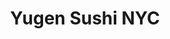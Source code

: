 ---
layout: place
title: "Yugen Sushi NYC"
permalink: /new-york/brooklyn/yugen-sushi-nyc.html
stateAbbr: NY
stateName: New York
cityName: Brooklyn
seo:
  name: "Yugen Sushi NYC"
  type: Restaurant
  links: http://yugensushinyc.com/
description: "Yugen Sushi NYC serves delicious sushi in Brooklyn, New York. Try fresh Japanese dishes for a great dining experience. Available for takeout, delivery, and dinner."
place_id: ChIJCcO5mBFdwokRo6SlfqrctSc
photos:
  - name: >-
      places/ChIJCcO5mBFdwokRo6SlfqrctSc/photos/AeeoHcLNbj2enH0d9qUaamjDgxAKdqzQstYJoEHhmuoCAqF1J5l5Bsqey8FTr3bY_Jq3XloHHZki9CCPyNe40TydsxqZ0ZBGDdj1EH1pjyiMcXu6p4MN32eUPznE_hKsUFU3xGbMidwOSifqkL-saFx87CBAX9GyAvox4fmhIEhTYUHL-E9AhOBZB5O8-W_5mbWY6VTDjsgOEgWijNocTyk6aXkblFL50Ix1iyMmNyS_gfm8ljNqU3uxBgS-rTOv_CnK5BqPP0FS02iygLddR82f5bMzkCaH_85Uyb6MiieT_7pn1g
    widthPx: 1284
    heightPx: 878
    authorAttributions:
      - displayName: Yugen Sushi nyc
        uri: https://maps.google.com/maps/contrib/103572118602462123220
        photoUri: >-
          https://lh3.googleusercontent.com/a-/ALV-UjXGKoBtYWmQDzdwWuzF8x55c9yMifAYtZldlRBvUlI-e9uKIO7r=s100-p-k-no-mo
    flagContentUri: >-
      https://www.google.com/local/imagery/report/?cb_client=maps_api_places.places_api&image_key=!1e10!2sAF1QipPhnCPZ5uh2OkU2OS66wHW6PMRU-lV2eXhO4eBh&hl=en-US
    googleMapsUri: >-
      https://www.google.com/maps/place//data=!3m4!1e2!3m2!1sAF1QipPhnCPZ5uh2OkU2OS66wHW6PMRU-lV2eXhO4eBh!2e10!4m2!3m1!1s0x89c25d1198b9c309:0x27b5dcaa7ea5a4a3
  - name: >-
      places/ChIJCcO5mBFdwokRo6SlfqrctSc/photos/AeeoHcLso7H5Pgp5z0-AogtLNpyl8YHkuZlpQlrLNIRsDzHOg92ldiMvQHGSiVPdW4hA_IM3kZ2V2ysKaar__M8vXTmtygGrozqIeeJbyZL_PFTNnXg77kiN6Sq22gToWUVemd7VQDJ0auwLzGc6GcMODKXelaAUO0l39vlbekwULVIDpVyqzOt815x9QThvnm2PJ1icOpb-MXpIDLy08YM-TsRAAKXDVsg6ej_d60hDdfnvf0ckrs45omAO5yUsDN3eWZChFRaIhtEzgRY04ON6QFuHQ8piodfw1rlMhgiBoTFXeA
    widthPx: 1164
    heightPx: 1245
    authorAttributions:
      - displayName: Yugen Sushi nyc
        uri: https://maps.google.com/maps/contrib/103572118602462123220
        photoUri: >-
          https://lh3.googleusercontent.com/a-/ALV-UjXGKoBtYWmQDzdwWuzF8x55c9yMifAYtZldlRBvUlI-e9uKIO7r=s100-p-k-no-mo
    flagContentUri: >-
      https://www.google.com/local/imagery/report/?cb_client=maps_api_places.places_api&image_key=!1e10!2sAF1QipMVTKNdrKdMmzwKpuAq_otJ4itNHs82lmv1MJjl&hl=en-US
    googleMapsUri: >-
      https://www.google.com/maps/place//data=!3m4!1e2!3m2!1sAF1QipMVTKNdrKdMmzwKpuAq_otJ4itNHs82lmv1MJjl!2e10!4m2!3m1!1s0x89c25d1198b9c309:0x27b5dcaa7ea5a4a3
  - name: >-
      places/ChIJCcO5mBFdwokRo6SlfqrctSc/photos/AeeoHcK-HOtP0wV8ZWsIN9bXDrwjKCm3D617BfdsWI3wMYfEE3NbCyRtK43uz1wY1ZO6VRVrMnUfzhLaviToeuqFKwWNNixF5FFny9RfKOs82OrJAhCEZSuXqOx6Gh1QtFEzdns3Z4tUxh0j0QSZAgkCZB-hYFGpAh2qMC_fbv7rTZsaSSBCi9W3_T_xO9Ve9-b2prsz37I2n1OWdPkExUy8VevQy1lDL_JQYf03MzvbC2Ee2ZBJHfZJ7zXxLMXzW3mkLc5BhJ7f6p34MQHOKk22tnq17c03ED8Q25j_enmop6ce3w
    widthPx: 1080
    heightPx: 857
    authorAttributions:
      - displayName: Yugen Sushi nyc
        uri: https://maps.google.com/maps/contrib/103572118602462123220
        photoUri: >-
          https://lh3.googleusercontent.com/a-/ALV-UjXGKoBtYWmQDzdwWuzF8x55c9yMifAYtZldlRBvUlI-e9uKIO7r=s100-p-k-no-mo
    flagContentUri: >-
      https://www.google.com/local/imagery/report/?cb_client=maps_api_places.places_api&image_key=!1e10!2sAF1QipMesQpFG5FrfkCeYACXt0ljYd-djyDfdpwMYcDJ&hl=en-US
    googleMapsUri: >-
      https://www.google.com/maps/place//data=!3m4!1e2!3m2!1sAF1QipMesQpFG5FrfkCeYACXt0ljYd-djyDfdpwMYcDJ!2e10!4m2!3m1!1s0x89c25d1198b9c309:0x27b5dcaa7ea5a4a3
  - name: >-
      places/ChIJCcO5mBFdwokRo6SlfqrctSc/photos/AeeoHcLxFi9sfc6wpamhQnkx2IHDHPAEB2NT0atfSOJRa_c7jQ_PC8otF9P0fRJafep7q_pn_M97rDKBjgb3bx4gVs20tqQy3SqXPOsER_p0t5ABjkYaQtGuPHB1GHiX5g1hlmnf3A3CqoArvxkXdJWxARWJcIcJHu2dsr0AnAlzSCYX0aZh4jHH2uNllTcgZLWbVqU-2ettUk2GbojHU2mwvBH5bMe44YYGGVy5ahcQOqjdPAS-0U6gmhMWFS7Zyg0J7yd5Uh1ELzLR4XuuqPqcnlFxd-49KNkwgHfHtRHd5Xm7EQ
    widthPx: 1171
    heightPx: 1178
    authorAttributions:
      - displayName: Yugen Sushi nyc
        uri: https://maps.google.com/maps/contrib/103572118602462123220
        photoUri: >-
          https://lh3.googleusercontent.com/a-/ALV-UjXGKoBtYWmQDzdwWuzF8x55c9yMifAYtZldlRBvUlI-e9uKIO7r=s100-p-k-no-mo
    flagContentUri: >-
      https://www.google.com/local/imagery/report/?cb_client=maps_api_places.places_api&image_key=!1e10!2sAF1QipNt9iWWyuMOOJAcHqvb9urD-FVjD2LFf1W8RhbC&hl=en-US
    googleMapsUri: >-
      https://www.google.com/maps/place//data=!3m4!1e2!3m2!1sAF1QipNt9iWWyuMOOJAcHqvb9urD-FVjD2LFf1W8RhbC!2e10!4m2!3m1!1s0x89c25d1198b9c309:0x27b5dcaa7ea5a4a3
  - name: >-
      places/ChIJCcO5mBFdwokRo6SlfqrctSc/photos/AeeoHcLY9eWwPETWeLKi1f6E4nbjsNlj5KYgSkUCVTjxH7TUB5BaQVwUztpw0hNAARTaorbB-9fHvZbEZJQZhQxFObT2QhaGA_VOg6KXMrqJqK5pH-Lut07otHT0f3y5hJ0JRF7lrvLMUT9tX5XfYA64mX7NW5Y995DefEuBmAfPfWdw66fc_b-LG3kCBiBuA4Ka7JD30uMVgiJ50rYGhfve1x_6xVQkJlOakM4Ad3k4UdUs1oKkh8IKJIySy4FP5sAPjd4DYxifw0mdxd5kSvCv2Sjggb3FZQknYBMvLxFse3K7sw
    widthPx: 1188
    heightPx: 1289
    authorAttributions:
      - displayName: Yugen Sushi nyc
        uri: https://maps.google.com/maps/contrib/103572118602462123220
        photoUri: >-
          https://lh3.googleusercontent.com/a-/ALV-UjXGKoBtYWmQDzdwWuzF8x55c9yMifAYtZldlRBvUlI-e9uKIO7r=s100-p-k-no-mo
    flagContentUri: >-
      https://www.google.com/local/imagery/report/?cb_client=maps_api_places.places_api&image_key=!1e10!2sAF1QipPpAm8lbt6XfVtF0p37E_sSvrR_qm2j2N2SHe31&hl=en-US
    googleMapsUri: >-
      https://www.google.com/maps/place//data=!3m4!1e2!3m2!1sAF1QipPpAm8lbt6XfVtF0p37E_sSvrR_qm2j2N2SHe31!2e10!4m2!3m1!1s0x89c25d1198b9c309:0x27b5dcaa7ea5a4a3
  - name: >-
      places/ChIJCcO5mBFdwokRo6SlfqrctSc/photos/AeeoHcKAaqIJMYdWNMD9l_Qo_qUCFDiEgT0beMeYTciqKIMDACeOsvVMzNmTXFH3QwJLXV8gWvOK0WJkWQUt6BhAHvQFOP0SfrvirUCNZ-WY_BcYYVSjKjE6wW-EqOE9zmENQeSsYEI52idCRBGwR4NrdB42A5Kw9nPy-S4advYnUek8De7XM8PGcrzaqg9G1aCBa1LhzinKveM4PTmD1wg7m9bvzUEvTj3-5eYvLo7TwwQWTDjvDiVFHi0kzmFhaEkE8s_QM7dTeMvvzKS7ENhqeYfyM0qbBo7j0AW9_z9B_IrLtqZx9KIuVFC9Y3V1rjD9thUXIJW7PkRLbMewuVNZyMaWB4bEeuU7TjhQSjnKqUng_YCXpbSMzoIa1jONCUf3X6isa8n7vgicik-Ofc4TnE0U-F4WYY7vdd0iZmsj76vNxwxd
    widthPx: 2252
    heightPx: 4000
    authorAttributions:
      - displayName: Amrit S
        uri: https://maps.google.com/maps/contrib/116585435690626968895
        photoUri: >-
          https://lh3.googleusercontent.com/a-/ALV-UjW-4__vEU62UumJqI9s1jiwPlv8orwTSnEt2mupV6-LxjzsRVuPcg=s100-p-k-no-mo
    flagContentUri: >-
      https://www.google.com/local/imagery/report/?cb_client=maps_api_places.places_api&image_key=!1e10!2sCIHM0ogKEICAgICRk-__kQE&hl=en-US
    googleMapsUri: >-
      https://www.google.com/maps/place//data=!3m4!1e2!3m2!1sCIHM0ogKEICAgICRk-__kQE!2e10!4m2!3m1!1s0x89c25d1198b9c309:0x27b5dcaa7ea5a4a3
  - name: >-
      places/ChIJCcO5mBFdwokRo6SlfqrctSc/photos/AeeoHcI3sK7uXosVzjAUkthIPVZPCxCKcBKc-kuzc9PcX1XToniL8DSPnKEKRHxhioQ_CAxV66MXrarePQlz0ZtfO-ybBJij2NGtZMleqbKa5G-GHi-WSvnuhGt2lEPJqJONHzdP4P6BojXVcucUqJAF5B07lcyxWuavVa93eGHFdz4asCPmtlxuQCuQyPfFwyMmlBQU6l5DKEaoHVmzLd098kiH2nlwJXtPumYjKvu3qw3yV42dH9DI6I8aoxkBAaTutLDxIUmkGzT5lUCO2sS_mPXu-u5kVJEKDbIOM64PZV5zf8P0Gy8X-rzwMOdjsH1t1Po_eNwBwsU2jloLS-YewMuSFebsvBDj4u11AEcS0xKFTvsICM2jhNNNOKL3np83uj3O2Hk9DhmB4QIwWAbdFT10jgECR-ag38NQMOSHqcQ
    widthPx: 3024
    heightPx: 4032
    authorAttributions:
      - displayName: Sarah-Mikal Dalusma
        uri: https://maps.google.com/maps/contrib/104937805248044263228
        photoUri: >-
          https://lh3.googleusercontent.com/a-/ALV-UjXathPxX9hgC3KjN8lhdf-R0qOpLkJ74o-Ci3Nz7-WZc9imwaPH=s100-p-k-no-mo
    flagContentUri: >-
      https://www.google.com/local/imagery/report/?cb_client=maps_api_places.places_api&image_key=!1e10!2sCIHM0ogKEICAgIDqoYntUA&hl=en-US
    googleMapsUri: >-
      https://www.google.com/maps/place//data=!3m4!1e2!3m2!1sCIHM0ogKEICAgIDqoYntUA!2e10!4m2!3m1!1s0x89c25d1198b9c309:0x27b5dcaa7ea5a4a3
  - name: >-
      places/ChIJCcO5mBFdwokRo6SlfqrctSc/photos/AeeoHcLcdjJ7n80PoQm0inzJNutX9TqAEKAQcDPix2Ws9jWWkzNNA8Jm0qlUCRAUntNQoRlGmaE3PXx1TPZD6zFue2FzTzHX0Ynw2VV9HldF4KFBoOKdbJ5B3wFBM8NFSaIsaBY2BxSyAKrK_AVfYy_ZoASnwCBV7WGQ7QWjlcH9cZPU2-O4lcZIkzdilG2bROwqPxfGEDa5tX6crtcU5mGyBRQj3uPmbavtz1TdZDXfYWskm7DjBoEm7RNsQlIeMtEEpVqADinC6KcHpWET95p-lwrj7XwxlGPr2s9tZI2mtO6xn8eOadgx1HeH2x73i8h_PdquibqPnOEvwHSQIB-eMAvSSDZjmiGXZ_D_j5C3CvGE2A9CTqDp6KbGWFJ9-_nqmCsBnUgdcw-LUe9bHse_0xXaCTQQ8VbBgI77EQSIMkrELdI
    widthPx: 4032
    heightPx: 3024
    authorAttributions:
      - displayName: Marcos Melendez
        uri: https://maps.google.com/maps/contrib/109706311446161418581
        photoUri: >-
          https://lh3.googleusercontent.com/a-/ALV-UjXNAkVRNr-Cg1nbxZiHbdhmXFVww0WUhmS5EWyh9e1GGLsQUotmFQ=s100-p-k-no-mo
    flagContentUri: >-
      https://www.google.com/local/imagery/report/?cb_client=maps_api_places.places_api&image_key=!1e10!2sCIHM0ogKEICAgIDypN_qnAE&hl=en-US
    googleMapsUri: >-
      https://www.google.com/maps/place//data=!3m4!1e2!3m2!1sCIHM0ogKEICAgIDypN_qnAE!2e10!4m2!3m1!1s0x89c25d1198b9c309:0x27b5dcaa7ea5a4a3
  - name: >-
      places/ChIJCcO5mBFdwokRo6SlfqrctSc/photos/AeeoHcKU9eDBoEKSrmWVXFZtKhHgfYfyRepBlXmtF6BNCZwt9a8yusOam3dO9NmRGeHRG4E8U8juQl6vFO97BHsDlbOBnLLPhgVaxuq9iLiEv6nAsKRUyg4DiTqDbU5Mpoq9l2kBN-r5r5-PdJJjBb9CtLKnFCU7Fl6CKqlchs1mwYYbnQKDivIA6j7cWHPCcJyGJdE_Wpw0x_Vu7XneE3jdSPQuJDdktxVvgQXbD78B7xGue11xHyPN0wm92n2n9Nq6Ux45C1aauuiChrYZtZxd6pwBI-dqVTOFi9ultYWOn_YbTRqrJzxz27pzp8FUvqdVJbT9dZFO1OKMjFADmhI8qJ8S8dGPoXbjismsPWWcwYQiefejgnVU7Yz9WNLeKN8UWzwi-F-kWILIuUz_LQWubjGaEdUv1p1S4Bw-fhCWoV55L2nG
    widthPx: 3024
    heightPx: 4032
    authorAttributions:
      - displayName: Jeb Pasillas
        uri: https://maps.google.com/maps/contrib/116929969713875504622
        photoUri: >-
          https://lh3.googleusercontent.com/a-/ALV-UjV2UCq3YdFSxslw9TxZ9E8dTqjCEk5fJSb6Ve9yPtefx2NTckGb=s100-p-k-no-mo
    flagContentUri: >-
      https://www.google.com/local/imagery/report/?cb_client=maps_api_places.places_api&image_key=!1e10!2sCIHM0ogKEICAgIDq7LvJnQE&hl=en-US
    googleMapsUri: >-
      https://www.google.com/maps/place//data=!3m4!1e2!3m2!1sCIHM0ogKEICAgIDq7LvJnQE!2e10!4m2!3m1!1s0x89c25d1198b9c309:0x27b5dcaa7ea5a4a3
  - name: >-
      places/ChIJCcO5mBFdwokRo6SlfqrctSc/photos/AeeoHcKu9xSKBvXOODH8DZHl2PwlLWH99vpLTccEhLZE2WfFKrjdjyhMktVYMSf7R3aPQj5O1eS_cKfihuDL7pgetHK9ij6NFZabFZh4wWP6lEVsEelr4p51ei80BQc9odtuSevSHVFtO05UpsKUJEeqrGBSwNP2lUi8MgXjIEQXC-vziV_rd649JoN6nHrMK701dM4h2pRayxWMOAhMDjljjFZMZPavrHU_cISxqG07wQnv6o75koaGa02cAeNd672JReorAdIDBbQyNbBbG5uHKA_A21uH0HIy0nHwsWKtcG9Tn70l1jzXwmqnZCsEuDKRMhqcId_GB9W1QMwa4yQ2IN1-A1U9uJGNWwUH80PBH7rpPQa-w757tcRMoW55EhAxp4AkKqgnU_1X9_hoHOdMGSOjYKBHb8nIb39qBEOFWRC7wQ
    widthPx: 3024
    heightPx: 4032
    authorAttributions:
      - displayName: Maria Dmitrieva
        uri: https://maps.google.com/maps/contrib/114433090732996419560
        photoUri: >-
          https://lh3.googleusercontent.com/a-/ALV-UjVElSUHlUMwTmp3SZGb9ufsQH3suYHw2dT-hwEOXVu4VYMo_OA=s100-p-k-no-mo
    flagContentUri: >-
      https://www.google.com/local/imagery/report/?cb_client=maps_api_places.places_api&image_key=!1e10!2sCIHM0ogKEICAgID8n6DeHg&hl=en-US
    googleMapsUri: >-
      https://www.google.com/maps/place//data=!3m4!1e2!3m2!1sCIHM0ogKEICAgID8n6DeHg!2e10!4m2!3m1!1s0x89c25d1198b9c309:0x27b5dcaa7ea5a4a3
address: 63 Grand St, Brooklyn, NY 11249, USA
street: 63 Grand St
city: Brooklyn
state: NY
zip: '11249'
country: USA
neighborhood: Williamsburg
latitude: '40.716096'
longitude: '-73.964839'
accessibility_options:
  wheelchairAccessibleParking: false
business_status: OPERATIONAL
name: Yugen Sushi NYC
google_maps_links:
  directionsUri: >-
    https://www.google.com/maps/dir//''/data=!4m7!4m6!1m1!4e2!1m2!1m1!1s0x89c25d1198b9c309:0x27b5dcaa7ea5a4a3!3e0
  placeUri: https://maps.google.com/?cid=2861435763091154083
  writeAReviewUri: >-
    https://www.google.com/maps/place//data=!4m3!3m2!1s0x89c25d1198b9c309:0x27b5dcaa7ea5a4a3!12e1
  reviewsUri: >-
    https://www.google.com/maps/place//data=!4m4!3m3!1s0x89c25d1198b9c309:0x27b5dcaa7ea5a4a3!9m1!1b1
  photosUri: >-
    https://www.google.com/maps/place//data=!4m3!3m2!1s0x89c25d1198b9c309:0x27b5dcaa7ea5a4a3!10e5
primary_type: Sushi Restaurant
opening_hours:
  regular: null
  current: null
secondary_opening_hours:
  regular:
    weekdayDescriptions: null
    type: null
  current:
    weekdayDescriptions: null
    type: null
phone: (347) 707-0687
price_level: null
price_range: $10 &ndash; $20
rating: '4.7'
rating_count: 110
website: http://yugensushinyc.com/
reviews:
  - name: >-
      places/ChIJCcO5mBFdwokRo6SlfqrctSc/reviews/ChZDSUhNMG9nS0VJQ0FnSURxb1ludFlBEAE
    relativePublishTimeDescription: 3 years ago
    rating: 5
    text:
      text: >-
        This is the best Sushi Place I’ve been to in Brooklyn (and believe me
        there are a lot of great places). Their special sushis like the Spider
        Roll, the Nebula rolls are delicious but what took the crown for me the
        the Andromeda Crispy Roll, it is an absolute MUST.


        In terms of desert, they also exceed expectations, the crepes there are
        as delicious as they look in the pictures.


        Of course the location could be better, but Yugen is deffinitly worth
        the try if you want to eat somewhere after a party or if you are just
        hanging out with friends!
      languageCode: en
    originalText:
      text: >-
        This is the best Sushi Place I’ve been to in Brooklyn (and believe me
        there are a lot of great places). Their special sushis like the Spider
        Roll, the Nebula rolls are delicious but what took the crown for me the
        the Andromeda Crispy Roll, it is an absolute MUST.


        In terms of desert, they also exceed expectations, the crepes there are
        as delicious as they look in the pictures.


        Of course the location could be better, but Yugen is deffinitly worth
        the try if you want to eat somewhere after a party or if you are just
        hanging out with friends!
      languageCode: en
    authorAttribution:
      displayName: Sarah-Mikal Dalusma
      uri: https://www.google.com/maps/contrib/104937805248044263228/reviews
      photoUri: >-
        https://lh3.googleusercontent.com/a-/ALV-UjXathPxX9hgC3KjN8lhdf-R0qOpLkJ74o-Ci3Nz7-WZc9imwaPH=s128-c0x00000000-cc-rp-mo-ba4
    publishTime: '2021-07-10T23:27:50.196691Z'
    flagContentUri: >-
      https://www.google.com/local/review/rap/report?postId=ChZDSUhNMG9nS0VJQ0FnSURxb1ludFlBEAE&d=17924085&t=1
    googleMapsUri: >-
      https://www.google.com/maps/reviews/data=!4m6!14m5!1m4!2m3!1sChZDSUhNMG9nS0VJQ0FnSURxb1ludFlBEAE!2m1!1s0x89c25d1198b9c309:0x27b5dcaa7ea5a4a3
  - name: >-
      places/ChIJCcO5mBFdwokRo6SlfqrctSc/reviews/ChdDSUhNMG9nS0VJQ0FnSUNEMjcyNDBnRRAB
    relativePublishTimeDescription: a year ago
    rating: 5
    text:
      text: >-
        A secret spot tucked away in Bushwick. Don’t sleep on this spot because
        of the location, being originally from Seattle, I’ve found the sushi on
        the East Coast difficult to find unless you want to splurge. I’ve
        finally found it: a spot with fantastic sushi at a reasonable price on
        the best coast! The owner and chef is super hospitable and clearly knows
        his stuff apparent in his menu. The support team are also very friendly,
        we came in later in the evening way past the dinner rush and the team
        didn’t skip a beat and greeted us as if they just had started their
        shift and it was light out still! Strongly suggest you try out this spot
        if you can, you won’t be disappointed.
      languageCode: en
    originalText:
      text: >-
        A secret spot tucked away in Bushwick. Don’t sleep on this spot because
        of the location, being originally from Seattle, I’ve found the sushi on
        the East Coast difficult to find unless you want to splurge. I’ve
        finally found it: a spot with fantastic sushi at a reasonable price on
        the best coast! The owner and chef is super hospitable and clearly knows
        his stuff apparent in his menu. The support team are also very friendly,
        we came in later in the evening way past the dinner rush and the team
        didn’t skip a beat and greeted us as if they just had started their
        shift and it was light out still! Strongly suggest you try out this spot
        if you can, you won’t be disappointed.
      languageCode: en
    authorAttribution:
      displayName: Ana Versoza
      uri: https://www.google.com/maps/contrib/105066036810286596314/reviews
      photoUri: >-
        https://lh3.googleusercontent.com/a-/ALV-UjUmYwaHGel6dVn-ebif0SwJGiqoHXXveSru8Xfd8PUk8q5euuMZ=s128-c0x00000000-cc-rp-mo-ba2
    publishTime: '2024-04-02T02:10:10.021848Z'
    flagContentUri: >-
      https://www.google.com/local/review/rap/report?postId=ChdDSUhNMG9nS0VJQ0FnSUNEMjcyNDBnRRAB&d=17924085&t=1
    googleMapsUri: >-
      https://www.google.com/maps/reviews/data=!4m6!14m5!1m4!2m3!1sChdDSUhNMG9nS0VJQ0FnSUNEMjcyNDBnRRAB!2m1!1s0x89c25d1198b9c309:0x27b5dcaa7ea5a4a3
  - name: >-
      places/ChIJCcO5mBFdwokRo6SlfqrctSc/reviews/ChZDSUhNMG9nS0VJQ0FnSUNSazQtcVpREAE
    relativePublishTimeDescription: 2 years ago
    rating: 5
    text:
      text: >-
        This is easily the best sushi I've ordered since I moved to Bushwick
        almost 2 years ago. It's so, so good. Andromeda crispy rice is fire.
        Orion roll with the torched salmon is also incredible (I ate it too fast
        to take a pic.) Nebula roll is fresh and delicious. I tried the Moshi
        sparkling yuzu unsweetened and it's the absolute perfect flavor for me.
        Slightly tart and so citrusy and light. This place is 10/10 and
        definitely my new go-to for sushi!
      languageCode: en
    originalText:
      text: >-
        This is easily the best sushi I've ordered since I moved to Bushwick
        almost 2 years ago. It's so, so good. Andromeda crispy rice is fire.
        Orion roll with the torched salmon is also incredible (I ate it too fast
        to take a pic.) Nebula roll is fresh and delicious. I tried the Moshi
        sparkling yuzu unsweetened and it's the absolute perfect flavor for me.
        Slightly tart and so citrusy and light. This place is 10/10 and
        definitely my new go-to for sushi!
      languageCode: en
    authorAttribution:
      displayName: Amrit S
      uri: https://www.google.com/maps/contrib/116585435690626968895/reviews
      photoUri: >-
        https://lh3.googleusercontent.com/a-/ALV-UjW-4__vEU62UumJqI9s1jiwPlv8orwTSnEt2mupV6-LxjzsRVuPcg=s128-c0x00000000-cc-rp-mo-ba5
    publishTime: '2023-04-10T02:25:13.738322Z'
    flagContentUri: >-
      https://www.google.com/local/review/rap/report?postId=ChZDSUhNMG9nS0VJQ0FnSUNSazQtcVpREAE&d=17924085&t=1
    googleMapsUri: >-
      https://www.google.com/maps/reviews/data=!4m6!14m5!1m4!2m3!1sChZDSUhNMG9nS0VJQ0FnSUNSazQtcVpREAE!2m1!1s0x89c25d1198b9c309:0x27b5dcaa7ea5a4a3
  - name: >-
      places/ChIJCcO5mBFdwokRo6SlfqrctSc/reviews/ChZDSUhNMG9nS0VJQ0FnSUNQNXJTMFZ3EAE
    relativePublishTimeDescription: 4 months ago
    rating: 5
    text:
      text: >-
        Best sushi I’ve ever ordered, in fact, some of the best sushi I’ve ever
        had period. Sadly uber eats removed them from their list of vendors, so
        I use door dash. I truly have to stop myself from ordering almost every
        day, or else I’d go broke buying sushi. Kani empanadas, volcano gamma
        roll, Antares roll, draco roll and taurus crispy rice are some of my
        faves, but the Andromeda crispy rice is a must have. I see that they now
        serve crepes, a variety of bao buns, carne asada potstickers and birria
        soup dumplings. I’ll definitely be planning a trip to Bushwick to check
        them out in person.
      languageCode: en
    originalText:
      text: >-
        Best sushi I’ve ever ordered, in fact, some of the best sushi I’ve ever
        had period. Sadly uber eats removed them from their list of vendors, so
        I use door dash. I truly have to stop myself from ordering almost every
        day, or else I’d go broke buying sushi. Kani empanadas, volcano gamma
        roll, Antares roll, draco roll and taurus crispy rice are some of my
        faves, but the Andromeda crispy rice is a must have. I see that they now
        serve crepes, a variety of bao buns, carne asada potstickers and birria
        soup dumplings. I’ll definitely be planning a trip to Bushwick to check
        them out in person.
      languageCode: en
    authorAttribution:
      displayName: Natasha Bailey
      uri: https://www.google.com/maps/contrib/101865098198346211511/reviews
      photoUri: >-
        https://lh3.googleusercontent.com/a/ACg8ocK9YfOm-aiVqbog9_fL33D2-aSp7RG40j8atZQyIdu3jq4_CQ=s128-c0x00000000-cc-rp-mo-ba4
    publishTime: '2024-11-23T23:37:12.784084Z'
    flagContentUri: >-
      https://www.google.com/local/review/rap/report?postId=ChZDSUhNMG9nS0VJQ0FnSUNQNXJTMFZ3EAE&d=17924085&t=1
    googleMapsUri: >-
      https://www.google.com/maps/reviews/data=!4m6!14m5!1m4!2m3!1sChZDSUhNMG9nS0VJQ0FnSUNQNXJTMFZ3EAE!2m1!1s0x89c25d1198b9c309:0x27b5dcaa7ea5a4a3
  - name: >-
      places/ChIJCcO5mBFdwokRo6SlfqrctSc/reviews/ChZDSUhNMG9nS0VJQ0FnSURiaUxHaUF3EAE
    relativePublishTimeDescription: 8 months ago
    rating: 5
    text:
      text: >-
        I fantasize about Yugen sushi almost every week. It’s the best sushi
        I’ve had for takeout, and I have to stop myself from ordering from them
        all the time bc I’d bankrupt myself getting the crispy rice every day.
        The crispy rice is crazy good and comparable to high end places I’ve
        tried. The specialty rolls are killer.


        I’d only get takeout here because the ambiance is kind of meh. But the
        sushi is so good it feels like I’m getting a fancy experience for cheap.
        Yugen is higher priced than other neighborhood spots but it’s 100% worth
        it.
      languageCode: en
    originalText:
      text: >-
        I fantasize about Yugen sushi almost every week. It’s the best sushi
        I’ve had for takeout, and I have to stop myself from ordering from them
        all the time bc I’d bankrupt myself getting the crispy rice every day.
        The crispy rice is crazy good and comparable to high end places I’ve
        tried. The specialty rolls are killer.


        I’d only get takeout here because the ambiance is kind of meh. But the
        sushi is so good it feels like I’m getting a fancy experience for cheap.
        Yugen is higher priced than other neighborhood spots but it’s 100% worth
        it.
      languageCode: en
    authorAttribution:
      displayName: Jae Hyun Ha
      uri: https://www.google.com/maps/contrib/105758711649440857630/reviews
      photoUri: >-
        https://lh3.googleusercontent.com/a-/ALV-UjWS-SdTvIObdAXrtbk4lta6JqMvPfBqsCS5FjcGUPpb6gtAGatF=s128-c0x00000000-cc-rp-mo-ba3
    publishTime: '2024-08-01T12:12:38.983163Z'
    flagContentUri: >-
      https://www.google.com/local/review/rap/report?postId=ChZDSUhNMG9nS0VJQ0FnSURiaUxHaUF3EAE&d=17924085&t=1
    googleMapsUri: >-
      https://www.google.com/maps/reviews/data=!4m6!14m5!1m4!2m3!1sChZDSUhNMG9nS0VJQ0FnSURiaUxHaUF3EAE!2m1!1s0x89c25d1198b9c309:0x27b5dcaa7ea5a4a3
parking_options:
  freeStreetParking: true
payment_options:
  acceptsCreditCards: true
  acceptsDebitCards: true
  acceptsCashOnly: false
  acceptsNfc: true
allow_dogs: null
curbside_pickup: false
delivery: true
dine_in: true
good_for_children: false
good_for_groups: null
good_for_sports: false
live_music: false
menu_for_children: false
outdoor_seating: false
reservable: null
restroom: true
serves_beer: true
serves_breakfast: null
serves_brunch: false
serves_cocktails: true
serves_coffee: false
serves_dinner: true
serves_dessert: true
serves_lunch: null
serves_vegetarian_food: true
serves_wine: true
takeout: true
summary: null

---